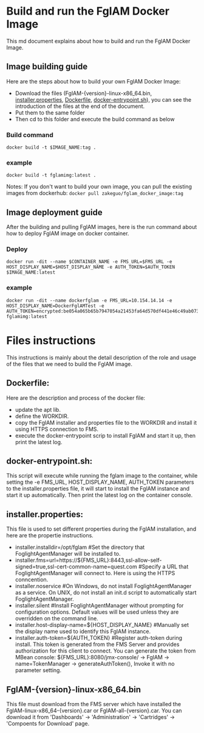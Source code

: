 # Build and run the FglAM Docker Image
This md document explains about how to build and run the FglAM Docker Image.
## Image building guide
Here are the steps about how to build your own FglAM Docker Image:
* Download the files (FglAM-{version}-linux-x86_64.bin, [installer.properties](https://github.com/Foglight/dockerimage/blob/master/FglAMDockerImage/installer.properties), [Dockerfile](https://github.com/Foglight/dockerimage/blob/master/FglAMDockerImage/Dockerfile), [docker-entrypoint.sh](https://github.com/Foglight/dockerimage/blob/master/FglAMDockerImage/docker-entrypoint.sh)), you can see the introduction of the files at the end of the document.
* Put them to the same folder
* Then cd to this folder and execute the build command as below

### Build command
```
docker build -t $IMAGE_NAME:tag .
```
### example
```
docker build -t fglamimg:latest .
```

Notes: If you don't want to build your own image, you can pull the existing images from dockerhub:
``docker pull zakeguo/fglam_docker_image:tag``

## Image deployment guide
After the building and pulling FglAM images, here is the run command about how to deploy FglAM image on docker container.

### Deploy
```
docker run -dit --name $CONTAINER_NAME -e FMS_URL=$FMS_URL -e HOST_DISPLAY_NAME=$HOST_DISPLAY_NAME -e AUTH_TOKEN=$AUTH_TOKEN $IMAGE_NAME:latest
```
### example 
```
docker run -dit --name dockerfglam -e FMS_URL=10.154.14.14 -e HOST_DISPLAY_NAME=DockerFglAMTest -e AUTH_TOKEN=encrypted:be054a065b65b7947054a21453fa64d570df441e46c49ab073039a48c893a392da5b289af8925d864d4e9831ba21fc3ad0383cae86be2b5fc3783a329bfdd1dc1a04c86c557b21596def6ceeffd97bfdb58afbed5dbf31bba6c3d62c31758ebcf0d8941b6a317b41b93f72c4d18c2919 fglamimg:latest
```


# Files instructions
This instructions is mainly about the detail description of the role and usage of the files that we need to build the FglAM image.
## Dockerfile:
Here are the description and process of the docker file: 
- update the apt lib. 
- define the WORKDIR. 
- copy the FglAM installer and properties file to the WORKDIR and install it using HTTPS connection to FMS. 
- execute the docker-entrypoint scrip to install FglAM and start it up, then print the latest log. 


## docker-entrypoint.sh:
This script will execute while running the fglam image to the container, while setting the -e FMS_URL, HOST_DISPLAY_NAME, AUTH_TOKEN parameters to the installer.properties file, it will start to install the FglAM instance and start it up automatically. Then print the latest log on the container console. 


## installer.properties:
This file is used to set different properties during the FglAM installation, and here are the propertie instructions.
- installer.installdir=/opt/fglam  #Set the directory that FoglightAgentManager will be installed to. 
- installer.fms=url=https://${FMS_URL}:8443,ssl-allow-self-signed=true,ssl-cert-common-name=quest.com #Specify a URL that FoglightAgentManager will connect to. Here is using the HTTPS conncention. 
- installer.noservice  #On Windows, do not install FoglightAgentManager as a service. On UNIX, do not install an init.d script to automatically start FoglightAgentManager. 
- installer.silent  #Install FoglightAgentManager without prompting for configuration options. Default values will be used unless they are overridden on the command line. 
- installer.host-display-name=${HOST_DISPLAY_NAME}  #Manually set the display name used to identify this FglAM instance. 
- installer.auth-token=${AUTH_TOKEN}  #Register auth-token during install. This token is generated from the FMS Server and provides authorization for this client to connect. You can generate the token from MBean console: ${FMS_URL}:8080/jmx-console/ -> FglAM -> name=TokenManager -> generateAuthToken(), Invoke it with no parameter setting. 


## FglAM-{version}-linux-x86_64.bin
This file must download from the FMS server which have installed the FglAM-linux-x86_64-{version}.car or FglAM-all-{version}.car. You can download it from 'Dashboards' -> 'Administration' -> 'Cartridges' -> 'Compoents for Download' page.
